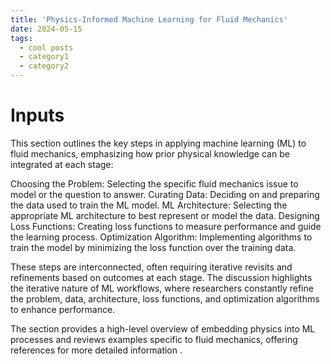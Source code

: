 ```yaml
---
title: 'Physics-Informed Machine Learning for Fluid Mechanics'
date: 2024-05-15
tags:
  - cool posts
  - category1
  - category2
---
```

Inputs
======
This section outlines the key steps in applying machine learning (ML) to fluid mechanics, emphasizing how prior physical knowledge can be integrated at each stage:

Choosing the Problem: Selecting the specific fluid mechanics issue to model or the question to answer.
Curating Data: Deciding on and preparing the data used to train the ML model.
ML Architecture: Selecting the appropriate ML architecture to best represent or model the data.
Designing Loss Functions: Creating loss functions to measure performance and guide the learning process.
Optimization Algorithm: Implementing algorithms to train the model by minimizing the loss function over the training data.

These steps are interconnected, often requiring iterative revisits and refinements based on outcomes at each stage. The discussion highlights the iterative nature of ML workflows, where researchers constantly refine the problem, data, architecture, loss functions, and optimization algorithms to enhance performance.

The section provides a high-level overview of embedding physics into ML processes and reviews examples specific to fluid mechanics, offering references for more detailed information .


